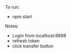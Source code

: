 

To run:
* npm start




Notes:
* Login from localhost:8888
* refresh token
* click transfer button

